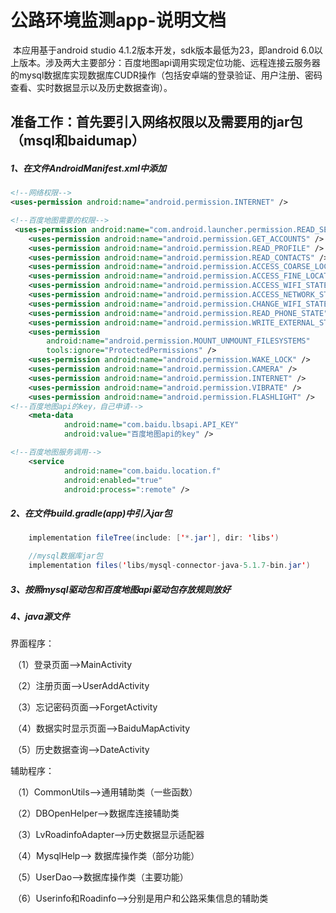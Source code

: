 # 公路环境监测app-说明文档

​	本应用基于android studio 4.1.2版本开发，sdk版本最低为23，即android 6.0以上版本。涉及两大主要部分：百度地图api调用实现定位功能、远程连接云服务器的mysql数据库实现数据库CUDR操作（包括安卓端的登录验证、用户注册、密码查看、实时数据显示以及历史数据查询）。

## 准备工作：首先要引入网络权限以及需要用的jar包（msql和baidumap）

##### 1、在文件AndroidManifest.xml中添加

```xml
<!--网络权限-->
<uses-permission android:name="android.permission.INTERNET" />

<!--百度地图需要的权限-->
 <uses-permission android:name="com.android.launcher.permission.READ_SETTINGS" />
    <uses-permission android:name="android.permission.GET_ACCOUNTS" />
    <uses-permission android:name="android.permission.READ_PROFILE" />
    <uses-permission android:name="android.permission.READ_CONTACTS" />
    <uses-permission android:name="android.permission.ACCESS_COARSE_LOCATION" />
    <uses-permission android:name="android.permission.ACCESS_FINE_LOCATION" />
    <uses-permission android:name="android.permission.ACCESS_WIFI_STATE" />
    <uses-permission android:name="android.permission.ACCESS_NETWORK_STATE" />
    <uses-permission android:name="android.permission.CHANGE_WIFI_STATE" />
    <uses-permission android:name="android.permission.READ_PHONE_STATE" />
    <uses-permission android:name="android.permission.WRITE_EXTERNAL_STORAGE" />
    <uses-permission
        android:name="android.permission.MOUNT_UNMOUNT_FILESYSTEMS"
        tools:ignore="ProtectedPermissions" />
    <uses-permission android:name="android.permission.WAKE_LOCK" />
    <uses-permission android:name="android.permission.CAMERA" />
    <uses-permission android:name="android.permission.INTERNET" />
    <uses-permission android:name="android.permission.VIBRATE" />
    <uses-permission android:name="android.permission.FLASHLIGHT" />
<!--百度地图api的key，自己申请-->
	<meta-data
            android:name="com.baidu.lbsapi.API_KEY"
            android:value="百度地图api的key" />

<!--百度地图服务调用-->
	<service
            android:name="com.baidu.location.f"
            android:enabled="true"
            android:process=":remote" />


```

##### 2、在文件build.gradle(app)中引入jar包

```java
    implementation fileTree(include: ['*.jar'], dir: 'libs')

	//mysql数据库jar包    
	implementation files('libs/mysql-connector-java-5.1.7-bin.jar')
```

##### 3、按照mysql驱动包和百度地图api驱动包存放规则放好

##### 4、java源文件

界面程序：

​	（1）登录页面-->MainActivity

​	（2）注册页面-->UserAddActivity

​	（3）忘记密码页面-->ForgetActivity

​	（4）数据实时显示页面-->BaiduMapActivity

​	（5）历史数据查询-->DateActivity

辅助程序：

​	（1）CommonUtils-->通用辅助类（一些函数）

​	（2）DBOpenHelper-->数据库连接辅助类

​	（3）LvRoadinfoAdapter-->历史数据显示适配器

​	（4）MysqlHelp--> 数据库操作类（部分功能）

​	（5）UserDao-->数据库操作类（主要功能）

​	（6）Userinfo和Roadinfo-->分别是用户和公路采集信息的辅助类
